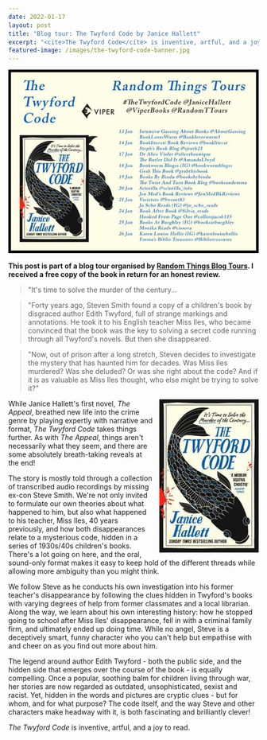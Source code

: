 ```yaml
---
date: 2022-01-17
layout: post
title: "Blog tour: The Twyford Code by Janice Hallett"
excerpt: "<cite>The Twyford Code</cite> is inventive, artful, and a joy to read."
featured-image: /images/the-twyford-code-banner.jpg
---
```


![The Twyford Code blog tour banner](/images/the-twyford-code-banner.jpg)

**This post is part of a blog tour organised by [Random Things Blog Tours](http://randomthingsthroughmyletterbox.blogspot.com/p/services-to-publishers-authors-blog.html). I received a free copy of the book in return for an honest review.**

> "It's time to solve the murder of the century...

> "Forty years ago, Steven Smith found a copy of a children's book by disgraced author Edith Twyford, full of strange markings and annotations. He took it to his English teacher Miss Iles, who became convinced that the book was the key to solving a secret code running through all Twyford's novels. But then she disappeared.

> "Now, out of prison after a long stretch, Steven decides to investigate the mystery that has haunted him for decades. Was Miss Iles murdered? Was she deluded? Or was she right about the code? And if it is as valuable as Miss Iles thought, who else might be trying to solve it?"

<img src="/images/the-twyford-code-200.jpg" alt="The Twyford Code" style="float: right; margin-bottom: 10px; margin-left: 10px;">

While Janice Hallett's first novel, <cite>The Appeal</cite>, breathed new life into the crime genre by playing expertly with narrative and format, <cite>The Twyford Code</cite> takes things further. As with <cite>The Appeal</cite>, things aren't necessarily what they seem, and there are some absolutely breath-taking reveals at the end!

The story is mostly told through a collection of transcribed audio recordings by missing ex-con Steve Smith. We're not only invited to formulate our own theories about what happened to him, but also what happened to his teacher, Miss Iles, 40 years previously, and how both disappearances relate to a mysterious code, hidden in a series of 1930s/40s children's books. There's a lot going on here, and the oral, sound-only format makes it easy to keep hold of the different threads while allowing more ambiguity than you might think.

We follow Steve as he conducts his own investigation into his former teacher's disappearance by following the clues hidden in Twyford's books with varying degrees of help from former classmates and a local librarian. Along the way, we learn about his own interesting history: how he stopped going to school after Miss Iles' disappearance, fell in with a criminal family firm, and ultimately ended up doing time. While no angel, Steve is a deceptively smart, funny character who you can't help but empathise with and cheer on as you find out more about him.

The legend around author Edith Twyford - both the public side, and the hidden side that emerges over the course of the book - is equally compelling. Once a popular, soothing balm for children living through war, her stories are now regarded as outdated, unsophisticated, sexist and racist. Yet, hidden in the words and pictures are cryptic clues - but for whom, and for what purpose? The code itself, and the way Steve and other characters make headway with it, is both fascinating and brilliantly clever!

<cite>The Twyford Code</cite> is inventive, artful, and a joy to read.
